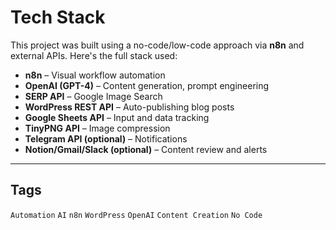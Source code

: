 # Tech Stack

This project was built using a no-code/low-code approach via **n8n** and external APIs. Here's the full stack used:

- **n8n** – Visual workflow automation
- **OpenAI (GPT-4)** – Content generation, prompt engineering
- **SERP API** – Google Image Search
- **WordPress REST API** – Auto-publishing blog posts
- **Google Sheets API** – Input and data tracking
- **TinyPNG API** – Image compression
- **Telegram API (optional)** – Notifications
- **Notion/Gmail/Slack (optional)** – Content review and alerts

---

## Tags
`Automation` `AI` `n8n` `WordPress` `OpenAI` `Content Creation` `No Code`
